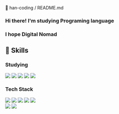 👋 han-coding / README.md

### Hi there! I'm studying Programing language<br/>
### I hope Digital Nomad


## 👊 Skills
### Studying
<img src="https://img.shields.io/badge/TypeScript-3178C6?style=flat&logo=TypeScript&logoColor=white"/>
<img src="https://img.shields.io/badge/JAVA-007396?style=flat&logo=Java&logoColor=white"/>
<img src="https://img.shields.io/badge/SpringBoot-6DB33F?style=flat&logo=Spring Boot&logoColor=white"/>
<img src="https://img.shields.io/badge/SpringBoot-6DB33F?style=flat&logo=Spring Boot&logoColor=white"/>
<img src="https://img.shields.io/badge/ReactNative-61DAFB?style=flat&logo=React&logoColor=white"/><br/>

### Tech Stack
<img src="https://img.shields.io/badge/HTML5-E34F26?style=flat&logo=HTML5&logoColor=white"/>
<img src="https://img.shields.io/badge/CSS3-1572B6?style=flat&logo=CSS3&logoColor=white"/>
<img src="https://img.shields.io/badge/JavaScript-F7DF1E?style=flat&logo=JavaScript&logoColor=white"/>
<img src="https://img.shields.io/badge/React-61DAFB?style=flat&logo=React&logoColor=white"/>
<img src="https://img.shields.io/badge/NodeJs-339933?style=flat&logo=Node.js&logoColor=white"/></br>
<img src="https://img.shields.io/badge/Python-3776AB?style=flat&logo=Python&logoColor=white"/>
<img src="https://img.shields.io/badge/MongoDB-47A248?style=flat&logo=MongoDB&logoColor=white"/>



